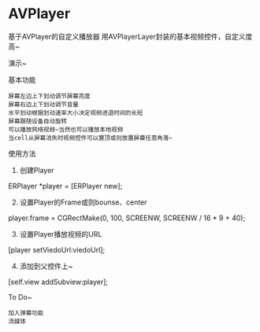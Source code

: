 # AVPlayer
基于AVPlayer的自定义播放器
    用AVPlayerLayer封装的基本视频控件，自定义度高~

演示~

基本功能

    屏幕左边上下划动调节屏幕亮度
    屏幕右边上下划动调节音量
    水平划动根据划动速率大小决定视频进退时间的长短
    屏幕跟随设备自动旋转
    可以播放网络视频~当然也可以播放本地视频
    当cell从屏幕消失时视频控件可以置顶或则放置屏幕任意角落~

使用方法
1. 创建Player

ERPlayer *player = [ERPlayer new];

2. 设置Player的Frame或则bounse、center

player.frame = CGRectMake(0, 100, SCREENW, SCREENW / 16 * 9  + 40);

3. 设置Player播放视频的URL

[player setViedoUrl:viedoUrl];

4. 添加到父控件上~

[self.view addSubview:player];

To Do~

    加入弹幕功能
    流媒体
